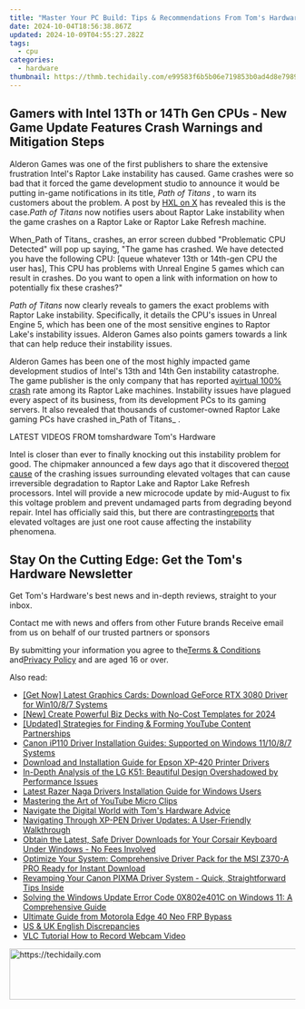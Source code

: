 ```yaml
---
title: "Master Your PC Build: Tips & Recommendations From Tom's Hardware Hub"
date: 2024-10-04T18:56:38.867Z
updated: 2024-10-09T04:55:27.282Z
tags:
  - cpu
categories:
  - hardware
thumbnail: https://thmb.techidaily.com/e99583f6b5b06e719853b0ad4d8e79890585ba4f6bebb22736b51161b0bbe49e.jpg
---
```


## Gamers with Intel 13Th or 14Th Gen CPUs - New Game Update Features Crash Warnings and Mitigation Steps

Alderon Games was one of the first publishers to share the extensive frustration Intel's Raptor Lake instability has caused. Game crashes were so bad that it forced the game development studio to announce it would be putting in-game notifications in its title, _Path of Titans_ , to warn its customers about the problem. A post by [HXL on X](https://x.com/9550pro/status/1816660855196647577) has revealed this is the case._Path of Titans_ now notifies users about Raptor Lake instability when the game crashes on a Raptor Lake or Raptor Lake Refresh machine.

 When_Path of Titans_ crashes, an error screen dubbed "Problematic CPU Detected" will pop up saying, "The game has crashed. We have detected you have the following CPU: \[queue whatever 13th or 14th-gen CPU the user has\], This CPU has problems with Unreal Engine 5 games which can result in crashes. Do you want to open a link with information on how to potentially fix these crashes?"

_Path of Titans_ now clearly reveals to gamers the exact problems with Raptor Lake instability. Specifically, it details the CPU's issues in Unreal Engine 5, which has been one of the most sensitive engines to Raptor Lake's instability issues. Alderon Games also points gamers towards a link that can help reduce their instability issues.

 Alderon Games has been one of the most highly impacted game development studios of Intel's 13th and 14th Gen instability catastrophe. The game publisher is the only company that has reported a[virtual 100% crash](https://www.tomshardware.com/pc-components/cpus/game-publisher-claims-100-crash-rate-with-intel-cpus-alderon-games-says-company-sells-defective-13th-and-14th-gen-chips) rate among its Raptor Lake machines. Instability issues have plagued every aspect of its business, from its development PCs to its gaming servers. It also revealed that thousands of customer-owned Raptor Lake gaming PCs have crashed in_Path of Titans_ .

 LATEST VIDEOS FROM tomshardware Tom's Hardware

 Intel is closer than ever to finally knocking out this instability problem for good. The chipmaker announced a few days ago that it discovered the[root cause](https://www.tomshardware.com/pc-components/cpus/intel-finally-announces-a-solution-for-cpu-crashing-errors-claims-elevated-voltages-are-the-root-cause-fix-coming-by-mid-august) of the crashing issues surrounding elevated voltages that can cause irreversible degradation to Raptor Lake and Raptor Lake Refresh processors. Intel will provide a new microcode update by mid-August to fix this voltage problem and prevent undamaged parts from degrading beyond repair. Intel has officially said this, but there are contrasting[reports](https://www.tomshardware.com/pc-components/cpus/leaked-internal-reports-allegedly-reveal-intels-instability-problems-are-not-over-elevated-voltages-could-be-only-one-of-the-causes-of-cpu-crashing) that elevated voltages are just one root cause affecting the instability phenomena.

## Stay On the Cutting Edge: Get the Tom's Hardware Newsletter

 Get Tom's Hardware's best news and in-depth reviews, straight to your inbox.

 Contact me with news and offers from other Future brands  Receive email from us on behalf of our trusted partners or sponsors

 By submitting your information you agree to the[Terms & Conditions](https://futureplc.com/terms-conditions/) and[Privacy Policy](https://futureplc.com/privacy-policy/) and are aged 16 or over.

<ins class="adsbygoogle"
     style="display:block"
     data-ad-format="autorelaxed"
     data-ad-client="ca-pub-7571918770474297"
     data-ad-slot="1223367746"></ins>

<ins class="adsbygoogle"
     style="display:block"
     data-ad-client="ca-pub-7571918770474297"
     data-ad-slot="8358498916"
     data-ad-format="auto"
     data-full-width-responsive="true"></ins>

<span class="atpl-alsoreadstyle">Also read:</span>
<div><ul>
<li><a href="https://hardware-updates.techidaily.com/get-now-latest-graphics-cards-download-geforce-rtx-3080-driver-for-win1087-systems/"><u>[Get Now] Latest Graphics Cards: Download GeForce RTX 3080 Driver for Win10/8/7 Systems</u></a></li>
<li><a href="https://vp-tips.techidaily.com/new-create-powerful-biz-decks-with-no-cost-templates-for-2024/"><u>[New] Create Powerful Biz Decks with No-Cost Templates for 2024</u></a></li>
<li><a href="https://youtube-data.techidaily.com/ed-strategies-for-finding-and-forming-youtube-content-partnerships/"><u>[Updated] Strategies for Finding & Forming YouTube Content Partnerships</u></a></li>
<li><a href="https://hardware-updates.techidaily.com/canon-ip110-driver-installation-guides-supported-on-windows-111087-systems/"><u>Canon iP110 Driver Installation Guides: Supported on Windows 11/10/8/7 Systems</u></a></li>
<li><a href="https://hardware-updates.techidaily.com/download-and-installation-guide-for-epson-xp-420-printer-drivers/"><u>Download and Installation Guide for Epson XP-420 Printer Drivers</u></a></li>
<li><a href="https://buynow-reviews.techidaily.com/in-depth-analysis-of-the-lg-k51-beautiful-design-overshadowed-by-performance-issues/"><u>In-Depth Analysis of the LG K51: Beautiful Design Overshadowed by Performance Issues</u></a></li>
<li><a href="https://win-dash.techidaily.com/latest-razer-naga-drivers-installation-guide-for-windows-users/"><u>Latest Razer Naga Drivers Installation Guide for Windows Users</u></a></li>
<li><a href="https://youtube-clips.techidaily.com/mastering-the-art-of-youtube-micro-clips/"><u>Mastering the Art of YouTube Micro Clips</u></a></li>
<li><a href="https://hardware-updates.techidaily.com/navigate-the-digital-world-with-toms-hardware-advice/"><u>Navigate the Digital World with Tom's Hardware Advice</u></a></li>
<li><a href="https://hardware-updates.techidaily.com/navigating-through-xp-pen-driver-updates-a-user-friendly-walkthrough/"><u>Navigating Through XP-PEN Driver Updates: A User-Friendly Walkthrough</u></a></li>
<li><a href="https://hardware-updates.techidaily.com/obtain-the-latest-safe-driver-downloads-for-your-corsair-keyboard-under-windows-no-fees-involved/"><u>Obtain the Latest, Safe Driver Downloads for Your Corsair Keyboard Under Windows - No Fees Involved</u></a></li>
<li><a href="https://hardware-updates.techidaily.com/optimize-your-system-comprehensive-driver-pack-for-the-msi-z370-a-pro-ready-for-instant-download/"><u>Optimize Your System: Comprehensive Driver Pack for the MSI Z370-A PRO Ready for Instant Download</u></a></li>
<li><a href="https://hardware-updates.techidaily.com/revamping-your-canon-pixma-driver-system-quick-straightforward-tips-inside/"><u>Revamping Your Canon PIXMA Driver System - Quick, Straightforward Tips Inside</u></a></li>
<li><a href="https://common-error.techidaily.com/solving-the-windows-update-error-code-0x802e401c-on-windows-11-a-comprehensive-guide/"><u>Solving the Windows Update Error Code 0X802e401C on Windows 11: A Comprehensive Guide</u></a></li>
<li><a href="https://android-frp.techidaily.com/ultimate-guide-from-motorola-edge-40-neo-frp-bypass-by-drfone-android/"><u>Ultimate Guide from Motorola Edge 40 Neo FRP Bypass</u></a></li>
<li><a href="https://mondly-stories.techidaily.com/us-and-uk-english-discrepancies/"><u>US & UK English Discrepancies</u></a></li>
<li><a href="https://screen-recording.techidaily.com/vlc-tutorial-how-to-record-webcam-video/"><u>VLC Tutorial How to Record Webcam Video</u></a></li>
</ul></div>

<!-- affiliate ads begin -->
<a href="https://appsumo.8odi.net/c/5597632/2111965/7443" target="_top" id="2111965">
  <img src="//a.impactradius-go.com/display-ad/7443-2111965" border="0" alt="https://techidaily.com" width="728" height="90"/>
</a>
<img height="0" width="0" src="https://appsumo.8odi.net/i/5597632/2111965/7443" style="position:absolute;visibility:hidden;" border="0" />
<!-- affiliate ads end -->

